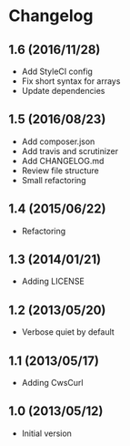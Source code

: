 # Changelog

## 1.6 (2016/11/28)

* Add StyleCI config
* Fix short syntax for arrays
* Update dependencies

## 1.5 (2016/08/23)

* Add composer.json
* Add travis and scrutinizer
* Add CHANGELOG.md
* Review file structure
* Small refactoring

## 1.4 (2015/06/22)

* Refactoring

## 1.3 (2014/01/21)

* Adding LICENSE

## 1.2 (2013/05/20)

* Verbose quiet by default

## 1.1 (2013/05/17)

* Adding CwsCurl

## 1.0 (2013/05/12)

* Initial version

